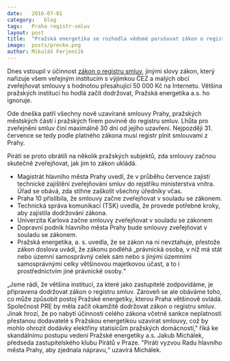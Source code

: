 ```yaml
---
date:	2016-07-01
category:	blog
tags:	Praha registr-smluv
layout:	post
title:	"Pražská energetika se rozhodla vědomě porušovat zákon o registru smluv" 
image:	posts/precko.png
author:	Mikuláš Ferjenčík
---
```


Dnes vstoupil v účinnost [zákon o registru smluv](https://www.zakonyprolidi.cz/cs/2015-340), jinými slovy zákon, který nařizuje všem veřejným institucím s výjimkou ČEZ a malých obcí zveřejňovat smlouvy s hodnotou přesahující 50 000 Kč na Internetu. Většina pražských institucí ho hodlá začít dodržovat, Pražská energetika a.s. ho ignoruje. 

Ode dneška patří všechny nově uzavírané smlouvy Prahy, pražských městských částí i pražských firem povinně do registru smluv. Lhůta pro zveřejnění smluv činí maximálně 30 dní od jejího uzavření. Nejpozději 31. července se tedy podle platného zákona musí registr plnit smlouvami z Prahy. 

Piráti se proto obrátili na několik pražských subjektů, zda smlouvy začnou skutečně zveřejňovat, jak jim to zákon ukládá. 

* Magistrát hlavního města Prahy uvedl, že v průběhu července zajistí technické zajištění zveřejňování smluv do rejstříku ministerstva vnitra. Úřad se obává, zda stihne zaškolit všechny úředníky včas. 
* Praha 10 přislíbila, že smlouvy začne zveřejňovat v souladu se zákonem. 
* Technická správa komunikací (TSK) uvedla, že provede potřebné kroky, aby zajistila dodržování zákona. 
* Univerzita Karlova začne smlouvy zveřejňovat v souladu se zákonem
* Dopravní podnik hlavního města Prahy bude smlouvy zveřejňovat v souladu se zákonem. 
* Pražská energetika, a. s. uvedla, že se zákon na ni nevztahuje, přestože zákon doslova uvádí, že zákonu podléhá „právnická osoba, v níž má stát nebo územní samosprávný celek sám nebo s jinými územními samosprávnými celky většinovou majetkovou účast, a to i prostřednictvím jiné právnické osoby.“

„Jsme rádi, že většina institucí, za které jako zastupitelé zodpovídáme, je připravena dodržovat zákon o registru smluv. Zároveň se ale obáváme toho, co může způsobit postoj Pražské energetiky, kterou Praha většinově ovládá. Společnost PRE by měla začít okamžitě dodržovat zákon o registru smluv. Jinak hrozí, že po nabytí účinnosti celého zákona včetně sankce neplatnosti přestanou dodavatelé s Pražskou energetikou uzavírat smlouvy, což by mohlo ohrozit dodávky elektřiny statisícům pražských domácností," říká ke skandálnímu postupu vedení Pražské energetiky a.s. Jakub Michálek, předseda zastupitelského klubu Pirátů v Praze. "Piráti vyzvou Radu hlavního města Prahy, aby zjednala nápravu,“ uzavírá Michálek. 

